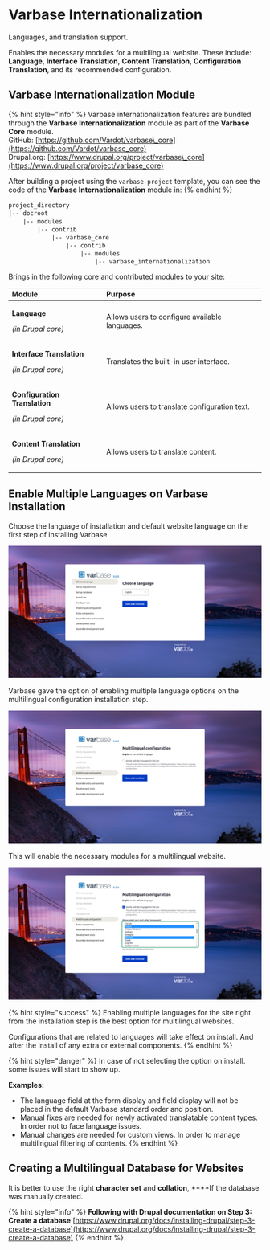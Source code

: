 # Varbase Internationalization

Languages, and translation support.

Enables the necessary modules for a multilingual website. These include: **Language**, **Interface Translation**, **Content Translation**, **Configuration Translation**, and its recommended configuration.

## Varbase Internationalization Module

{% hint style="info" %}
Varbase internationalization features are bundled through the **Varbase Internationalization** module as part of the **Varbase Core** module.  
GitHub: [https://github.com/Vardot/varbase\_core](https://github.com/Vardot/varbase_core)  
Drupal.org: [https://www.drupal.org/project/varbase\_core](https://www.drupal.org/project/varbase_core) 

After building a project using the `varbase-project` template, you can see the code of the **Varbase Internationalization** module in:
{% endhint %}

```text
project_directory
|-- docroot
    |-- modules
        |-- contrib
            |-- varbase_core
                |-- contrib
                    |-- modules
                        |-- varbase_internationalization
```

Brings in the following core and contributed modules to your site:

<table>
  <thead>
    <tr>
      <th style="text-align:left">Module</th>
      <th style="text-align:left">Purpose</th>
    </tr>
  </thead>
  <tbody>
    <tr>
      <td style="text-align:left">
        <p><b>Language</b>
        </p>
        <p><em>(in Drupal core)</em>
        </p>
      </td>
      <td style="text-align:left">Allows users to configure available languages.</td>
    </tr>
    <tr>
      <td style="text-align:left">
        <p><b>Interface Translation</b>
        </p>
        <p><em>(in Drupal core)</em>
        </p>
      </td>
      <td style="text-align:left">Translates the built-in user interface.</td>
    </tr>
    <tr>
      <td style="text-align:left">
        <p><b>Configuration Translation</b>
        </p>
        <p><em>(in Drupal core)</em>
        </p>
      </td>
      <td style="text-align:left">Allows users to translate configuration text.</td>
    </tr>
    <tr>
      <td style="text-align:left">
        <p><b>Content Translation</b>
        </p>
        <p><em>(in Drupal core)</em>
        </p>
      </td>
      <td style="text-align:left">Allows users to translate content.</td>
    </tr>
  </tbody>
</table>

## Enable Multiple Languages on Varbase Installation

Choose the language of installation and default website language on the first step of installing Varbase

![Choose Language of installation and Default Language for the Website](../../../.gitbook/assets/choose-language-varbase.png)

Varbase gave the option of enabling multiple language options on the multilingual configuration installation step.

![Multilingual Configuration installation Step](../../../.gitbook/assets/multilingual-configuration-varbase.png)

This will enable the necessary modules for a multilingual website. 

![Enable Multiple Languages for This Site](../../../.gitbook/assets/multilingual-configuration-varbase-enable-multiple-languages-for-this-site.png)

{% hint style="success" %}
Enabling multiple languages for the site right from the installation step is the best option for multilingual websites.

Configurations that are related to languages will take effect on install. And after the install of any extra or external components.
{% endhint %}

{% hint style="danger" %}
In case of not selecting the option on install. some issues will start to show up.

**Examples:**  

* The language field at the form display and field display will not be placed in the default Varbase standard order and position.
* Manual fixes are needed for newly activated translatable content types. In order not to face language issues.
* Manual changes are needed for custom views. In order to manage multilingual filtering of contents.
{% endhint %}

## Creating a Multilingual Database for Websites

It is better to use the right **character set** and **collation**, ****If the database was manually created.

{% hint style="info" %}
**Following with Drupal documentation on Step 3: Create a database** [https://www.drupal.org/docs/installing-drupal/step-3-create-a-database](https://www.drupal.org/docs/installing-drupal/step-3-create-a-database)
{% endhint %}


